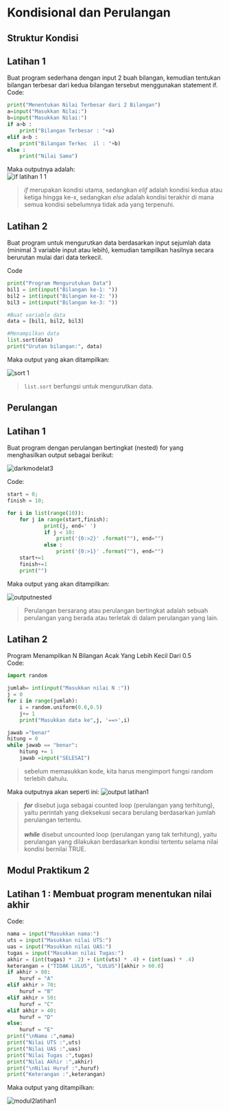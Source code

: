 # Kondisional dan Perulangan
## **Struktur Kondisi**
## Latihan 1
Buat program sederhana dengan input 2 buah bilangan, kemudian tentukan bilangan terbesar dari kedua bilangan tersebut menggunakan statement if.
Code:
```python
print("Menentukan Nilai Terbesar dari 2 Bilangan")
a=input("Masukkan Nilai:")
b=input("Masukkan Nilai:")
if a>b :
    print("Bilangan Terbesar : "+a)
elif a<b :
    print("Bilangan Terkec  il : "+b)
else :
    print("Nilai Sama")
```
Maka outputnya adalah: 
\
![if latihan 1 1](https://user-images.githubusercontent.com/116176746/202186022-54542051-649b-4ec1-a56c-73c1d015a1f5.png)

>*if* merupakan kondisi utama, sedangkan *elif* adalah kondisi kedua atau ketiga hingga ke-x, sedangkan *else* adalah kondisi terakhir di mana semua kondisi sebelumnya tidak ada yang terpenuhi.


## Latihan 2
Buat program untuk mengurutkan data berdasarkan input sejumlah data (minimal 3 variable input atau lebih), kemudian tampilkan
hasilnya secara berurutan mulai dari data terkecil.

Code
```python
print("Program Mengurutukan Data")
bil1 = int(input("Bilangan ke-1: "))
bil2 = int(input("Bilangan ke-2: "))
bil3 = int(input("Bilangan ke-3: "))

#Buat variable data
data = [bil1, bil2, bil3]

#Menampilkan data
list.sort(data)
print("Urutan bilangan:", data)
```


Maka output yang akan ditampilkan:

![sort 1](https://user-images.githubusercontent.com/116176746/202194829-bee29cb8-9e53-4fe8-a11c-d934e505b068.png)
> `list.sort` berfungsi untuk mengurutkan data. 

## **Perulangan**
## Latihan 1
Buat program dengan perulangan bertingkat (nested) for yang
menghasilkan output sebagai berikut:

![darkmodelat3](https://user-images.githubusercontent.com/116176746/202855701-3d0c3631-a022-4f51-84c3-b4556fa11e9a.png)


Code:

```python
start = 0;
finish = 10;

for i in list(range(10)):
    for j in range(start,finish):
            print(j, end=' ')
            if j < 10:
                print('{0:>2}' .format(""), end="")
            else :
                print('{0:>1}' .format(""), end="")
    start+=1
    finish+=1
    print("")
```
Maka output yang akan ditampilkan:

![outputnested](https://user-images.githubusercontent.com/116176746/202856480-0d336411-6612-4d85-a5ac-4ba0413ecfc8.png)

>Perulangan bersarang atau perulangan bertingkat adalah sebuah perulangan yang berada atau terletak di dalam perulangan yang lain.

## Latihan 2
Program Menampilkan N Bilangan Acak Yang Lebih Kecil Dari 0.5
\
Code:
```python   
import random

jumlah= int(input("Masukkan nilai N :"))
j = 0
for i in range(jumlah):
    i = random.uniform(0.0,0.5)
    j+= 1
    print("Masukkan data ke",j, '==>',i)

jawab ="benar"
hitung = 0
while jawab == "benar":
    hitung += 1
    jawab =input("SELESAI")
```
> sebelum memasukkan kode, kita harus mengimport fungsi random terlebih dahulu.

Maka outputnya akan seperti ini: 
![output latihan1](https://user-images.githubusercontent.com/116176746/200994857-5e393f83-642d-4b55-9079-56d33747f5aa.png)

>**_for_** disebut juga sebagai counted loop (perulangan yang terhitung), yaitu
perintah yang dieksekusi secara berulang berdasarkan jumlah perulangan tertentu.
\
\
*__while__* disebut uncounted loop (perulangan yang tak terhitung), yaitu perulangan
yang dilakukan berdasarkan kondisi tertentu selama nilai kondisi bernilai TRUE.

## **Modul Praktikum 2**
## Latihan 1 : Membuat program menentukan nilai akhir

Code:
```python
nama = input("Masukkan nama:")
uts = input("Masukkan nilai UTS:")
uas = input("Masukkan nilai UAS:")
tugas = input("Masukkan nilai Tugas:")
akhir = (int(tugas) * .2) + (int(uts) * .4) + (int(uas) * .4)
keterangan = ("TIDAK LULUS", "LULUS")[akhir > 60.0]
if akhir > 80:
    huruf = "A"
elif akhir > 70:
    huruf = "B"
elif akhir > 50:
    huruf = "C"
elif akhir > 40:
    huruf = "D"
else:
    huruf = "E"
print("\nNama :",nama)
print("Nilai UTS :",uts)
print("Nilai UAS :",uas)
print("Nilai Tugas :",tugas)
print("Nilai Akhir :",akhir)
print("\nNilai Huruf :",huruf)
print("Keterangan :",keterangan)
```

Maka output yang ditampilkan:

![modul2latihan1](image/modul2latihan1.png)
